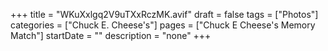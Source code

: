 +++
title = "WKuXxlgq2V9uTXxRczMK.avif"
draft = false
tags = ["Photos"]
categories = ["Chuck E. Cheese's"]
pages = ["Chuck E Cheese's Memory Match"]
startDate = ""
description = "none"
+++
